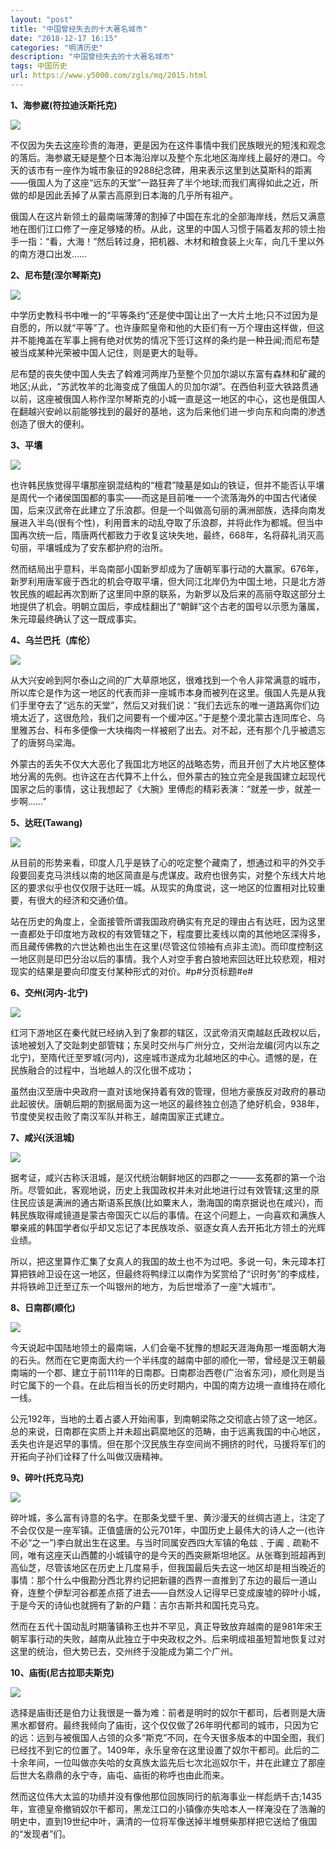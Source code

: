 ```yaml
---
layout: "post"
title: "中国曾经失去的十大著名城市"
date: "2018-12-17 16:15"
categories: "明清历史"
description: "中国曾经失去的十大著名城市"
tags: 中国历史
url: https://www.y5000.com/zgls/mq/2015.html
---
```






**1、海参崴(符拉迪沃斯托克)**

[![](https://img.y5000.com/uploads/allimg/140825/3-140R5195312305.jpg)](https://www.y5000.com)

不仅因为失去这座珍贵的海港，更是因为在这件事情中我们民族眼光的短浅和观念的落后。海参崴无疑是整个日本海沿岸以及整个东北地区海岸线上最好的港口。今天的该市有一座作为城市象征的9288纪念碑，用来表示这里到达莫斯科的距离——俄国人为了这座“远东的天堂”一路狂奔了半个地球;而我们离得如此之近，所做的却是因此丢掉了从蒙古高原到日本海的几乎所有祖产。

俄国人在这片新领土的最南端薄薄的割掉了中国在东北的全部海岸线，然后又满意地在图们江口修了一座足够矮的桥。从此，这里的中国人习惯于隔着友邦的领土抬手一指：“看，大海！”然后转过身，把机器、木材和粮食装上火车，向几千里以外的南方港口出发……

**2、尼布楚(涅尔琴斯克)**

[![](https://img.y5000.com/uploads/allimg/140825/3-140R5195510a3.jpg)](https://www.y5000.com)

中学历史教科书中唯一的“平等条约”还是使中国让出了一大片土地;只不过因为是自愿的，所以就“平等”了。也许康熙皇帝和他的大臣们有一万个理由这样做，但这并不能掩盖在军事上拥有绝对优势的情况下签订这样的条约是一种丑闻;而尼布楚被当成某种光荣被中国人记住，则是更大的耻辱。

尼布楚的丧失使中国人失去了斡难河两岸乃至整个贝加尔湖以东富有森林和矿藏的地区;从此，“苏武牧羊的北海变成了俄国人的贝加尔湖”。在西伯利亚大铁路贯通以前，这座被俄国人称作涅尔琴斯克的小城一直是这一地区的中心，这也是俄国人在翻越兴安岭以前能够找到的最好的基地，这为后来他们进一步向东和向南的渗透创造了很大的便利。

**3、平壤**

[![](https://img.y5000.com/uploads/allimg/140825/3-140R5195G5530.jpg)](https://www.y5000.com)

也许韩民族觉得平壤那座钢混结构的“檀君”陵墓是如山的铁证，但并不能否认平壤是周代一个诸侯国国都的事实——而这是目前唯一一个流落海外的中国古代诸侯国，后来汉武帝在此建立了乐浪郡。但是一个叫做高句丽的满洲部族，选择向南发展进入半岛(很有个性)，利用晋末的动乱夺取了乐浪郡，并将此作为都城。但当中国再次统一后，隋唐两代都致力于收复这块失地，最终，668年，名将薛礼消灭高句丽，平壤城成为了安东都护府的治所。

然而结局出乎意料，半岛南部小国新罗却成为了唐朝军事行动的大赢家。676年，新罗利用唐军疲于西北的机会夺取平壤，但大同江北岸仍为中国土地，只是北方游牧民族的崛起再次割断了这里同中原的联系，为新罗以及后来的高丽夺取这部分土地提供了机会。明朝立国后，李成桂翻出了“朝鲜”这个古老的国号以示愿为藩属，朱元璋最终确认了这一既成事实。

**4、乌兰巴托（库伦）**

[![](https://img.y5000.com/uploads/allimg/140825/3-140R5195S2255.jpg)](https://www.y5000.com)

从大兴安岭到阿尔泰山之间的广大草原地区，很难找到一个令人非常满意的城市，所以库仑是作为这一地区的代表而非一座城市本身而被列在这里。俄国人先是从我们手里夺去了“远东的天堂”，然后又对我们说：“我们去远东的唯一道路离你们边境太近了，这很危险，我们之间要有一个缓冲区。”于是整个漠北蒙古连同库仑、乌里雅苏台、科布多便像一大块梅肉一样被剜了出去。对不起，还有那个几乎被遗忘了的唐努乌梁海。

外蒙古的丢失不仅大大恶化了我国北方地区的战略态势，而且开创了大片地区整体地分离的先例。也许这在古代算不上什么，但外蒙古的独立完全是我国建立起现代国家之后的事情，这让我想起了《大腕》里傅彪的精彩表演：“就差一步，就差一步啊……”

**5、达旺(Tawang)**

[![](https://img.y5000.com/uploads/allimg/140825/3-140R5195944T4.jpg)](https://www.y5000.com)

从目前的形势来看，印度人几乎是铁了心的吃定整个藏南了，想通过和平的外交手段要回麦克马洪线以南的地区简直是与虎谋皮。政府也很务实，对整个东线大片地区的要求似乎也仅仅限于达旺一城。从现实的角度说，这一地区的位置相对比较重要，有很大的经济和交通价值。

站在历史的角度上，全面接管所谓我国政府确实有充足的理由占有达旺，因为这里一直都处于印度地方政权的有效管辖之下，程度要比麦线以南的其他地区深得多，而且藏传佛教的六世达赖也出生在这里(尽管这位领袖有点非主流)。而印度控制这一地区则是印巴分治以后的事情。我个人对空手套白狼地索回达旺比较悲观，相对现实的结果是要向印度支付某种形式的对价。#p#分页标题#e#

**6、交州(河内-北宁)**

[![](https://img.y5000.com/uploads/allimg/140825/3-140R520022N61.jpg)](https://www.y5000.com)

红河下游地区在秦代就已经纳入到了象郡的辖区，汉武帝消灭南越赵氏政权以后，该地被划入了交趾刺史部管辖；东吴时交州与广州分立，交州治龙编(河内以东之北宁)，至隋代迁至罗城(河内)，这座城市遂成为北越地区的中心。遗憾的是，在民族融合的过程中，当地越人的汉化很不成功；

虽然由汉至唐中央政府一直对该地保持着有效的管理，但地方豪族反对政府的暴动此起彼伏。唐朝后期的割据局面为这一地区的最终独立创造了绝好机会，938年，节度使吴权击败了南汉军队并称王，越南国家正式建立。

**7、咸兴(沃沮城)**

[![](https://img.y5000.com/uploads/allimg/140825/3-140R520041E31.jpg)](https://www.y5000.com)

据考证，咸兴古称沃沮城，是汉代统治朝鲜地区的四郡之一——玄菟郡的第一个治所。尽管如此，客观地说，历史上我国政权并未对此地进行过有效管辖;这里的原住民应该是满洲的通古斯语系民族(比如粟末人，渤海国的南京据说也在咸兴)，而韩民族取得咸镜道是蒙古帝国灭亡以后的事情。在这个问题上，一向喜欢和满族人攀亲戚的韩国学者似乎却又忘记了本民族攻杀、驱逐女真人去开拓北方领土的光辉业绩。

所以，把这里算作汇集了女真人的我国的故土也不为过吧。多说一句，朱元璋本打算把铁岭卫设在这一地区，但最终将鸭绿江以南作为奖赏给了“识时务”的李成桂，并将铁岭卫迁至辽东一个叫银州的地方，为后世增添了一座“大城市”。

**8、日南郡(顺化)**

[![](https://img.y5000.com/uploads/allimg/140825/3-140R5200552F4.jpg)](https://www.y5000.com)

今天说起中国陆地领土的最南端，人们会毫不犹豫的想起天涯海角那一堆面朝大海的石头。然而在它更南面大约一个半纬度的越南中部的顺化一带，曾经是汉王朝最南端的一个郡、建立于前111年的日南郡。日南郡治西卷(广治省东河)，顺化则是当时它属下的一个县。在此后相当长的历史时期内，中国的南方边境一直维持在顺化一线。

公元192年，当地的土着占婆人开始闹事，到南朝梁陈之交彻底占领了这一地区。总的来说，日南郡在实质上并未超出羁縻地区的范畴，由于远离我国的中心地区，丢失也许是迟早的事情。但在那个汉民族生存空间尚不拥挤的时代，马援将军们的开拓向子孙们诠释了什么叫做汉唐精神。

**9、碎叶(托克马克)**

[![](https://img.y5000.com/uploads/allimg/140825/3-140R5200R3231.jpg)](https://www.y5000.com)

碎叶城，多么富有诗意的名字。在那条戈壁千里、黄沙漫天的丝绸古道上，注定了不会仅仅是一座军镇。正值盛唐的公元701年，中国历史上最伟大的诗人之一(也许不必“之一”)李白就出生在这里。与当时同属安西四大军镇的龟兹﹑于阗﹑疏勒不同，唯有这座天山西麓的小城镇守的是今天的西突厥斯坦地区。从张骞到班超再到高仙芝，尽管该地区在历史上几度易手，但我国最后失去这一地区却是相当晚近的事情：那个什么中俄勘分西北界约记把新疆的西界一直推到了东边的最后一道山脊，连整个伊犁河谷都差点搭了进去——自然没人记得早已变成废墟的碎叶小城，于是今天的诗仙也就拥有了新的户籍：吉尔吉斯共和国托克马克。

然而在五代十国动乱时期藩镇称王也并不罕见，真正导致放弃越南的是981年宋王朝军事行动的失败，越南从此独立于中央政权之外。后来明成祖虽短暂地恢复过对这里的统治，但大势已去，交州终于没能成为第二个广州。

**10、庙街(尼古拉耶夫斯克)**

[![](https://img.y5000.com/uploads/allimg/140825/3-140R520091J05.jpg)](https://www.y5000.com)

选择是庙街还是伯力让我很是一番为难：前者是明时的奴尔干都司，后者则是大唐黑水都督府。最终我倾向了庙街，这个仅仅做了26年明代都司的城市，只因为它的远：远到与被俄国人占领的众多“斯克”不同，在今天很多版本的中国全图，我们已经找不到它的位置了。1409年，永乐皇帝在这里设置了奴尔干都司。此后的二十余年间，一位叫做亦失哈的女真族太监先后七次北巡奴尔干，并在此建立了那座后世大名鼎鼎的永宁寺，庙屯、庙街的称呼也由此而来。

然而这位伟大太监的功绩并没有像他那位回族同行的航海事业一样彪炳千古;1435年，宣德皇帝撤销奴尔干都司，黑龙江口的小镇像亦失哈本人一样淹没在了浩瀚的明史中，直到19世纪中叶，满清的一位将军像送掉半堆劈柴那样把它送给了俄国的“发现者”们。
